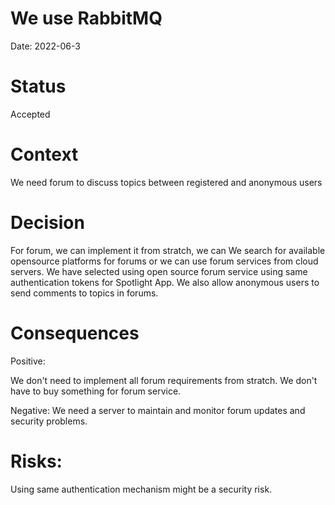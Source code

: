 # We use RabbitMQ

Date: 2022-06-3

# Status
Accepted

# Context
We need forum to discuss topics between registered and anonymous users

# Decision

For forum, we can implement it from stratch, we can We search for available opensource platforms for forums or we can use forum services from cloud servers. We have selected using open source forum service using same authentication tokens for Spotlight App. We also allow anonymous users to send comments to topics in forums. 

# Consequences
Positive:

We don't need to implement all forum requirements from stratch.
We don't have to buy something for forum service.



Negative:
We need a server to maintain and monitor forum updates and security problems.

# Risks:
Using same authentication mechanism might be a security risk.

